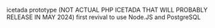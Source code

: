 icetada prototype (NOT ACTUAL PHP ICETADA THAT WILL PROBABLY RELEASE IN MAY 2024) 
first revival to use Node.JS and PostgreSQL
